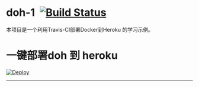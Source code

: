 # doh-1  [![Build Status](https://travis-ci.org/warther/doh-1.svg?branch=core-1)](https://travis-ci.org/warther/doh-1)
本项目是一个利用Travis-CI部署Docker到Heroku 的学习示例。
# 一键部署doh 到 heroku  
[![Deploy](https://www.herokucdn.com/deploy/button.png)](https://heroku.com/deploy)
- - -
